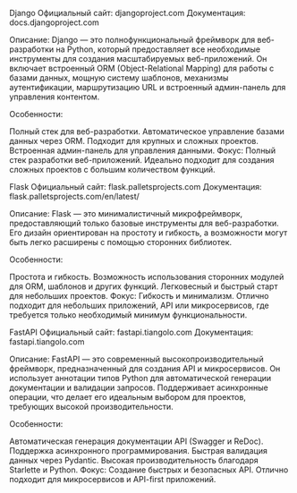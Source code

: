 Django
Официальный сайт: djangoproject.com
Документация: docs.djangoproject.com

Описание:
Django — это полнофункциональный фреймворк для веб-разработки на Python, который предоставляет все необходимые инструменты для создания масштабируемых веб-приложений. Он включает встроенный ORM (Object-Relational Mapping) для работы с базами данных, мощную систему шаблонов, механизмы аутентификации, маршрутизацию URL и встроенный админ-панель для управления контентом.

Особенности:

Полный стек для веб-разработки.
Автоматическое управление базами данных через ORM.
Подходит для крупных и сложных проектов.
Встроенная админ-панель для управления данными.
Фокус:
Полный стек разработки веб-приложений. Идеально подходит для создания сложных проектов с большим количеством функций.

Flask
Официальный сайт: flask.palletsprojects.com
Документация: flask.palletsprojects.com/en/latest/

Описание:
Flask — это минималистичный микрофреймворк, предоставляющий только базовые инструменты для веб-разработки. Его дизайн ориентирован на простоту и гибкость, а возможности могут быть легко расширены с помощью сторонних библиотек.

Особенности:

Простота и гибкость.
Возможность использования сторонних модулей для ORM, шаблонов и других функций.
Легковесный и быстрый старт для небольших проектов.
Фокус:
Гибкость и минимализм. Отлично подходит для небольших приложений, API или микросервисов, где требуется только необходимый минимум функциональности.

FastAPI
Официальный сайт: fastapi.tiangolo.com
Документация: fastapi.tiangolo.com

Описание:
FastAPI — это современный высокопроизводительный фреймворк, предназначенный для создания API и микросервисов. Он использует аннотации типов Python для автоматической генерации документации и валидации запросов. Поддерживает асинхронные операции, что делает его идеальным выбором для проектов, требующих высокой производительности.

Особенности:

Автоматическая генерация документации API (Swagger и ReDoc).
Поддержка асинхронного программирования.
Быстрая валидация данных через Pydantic.
Высокая производительность благодаря Starlette и Python.
Фокус:
Создание быстрых и безопасных API. Отлично подходит для микросервисов и API-first приложений.

